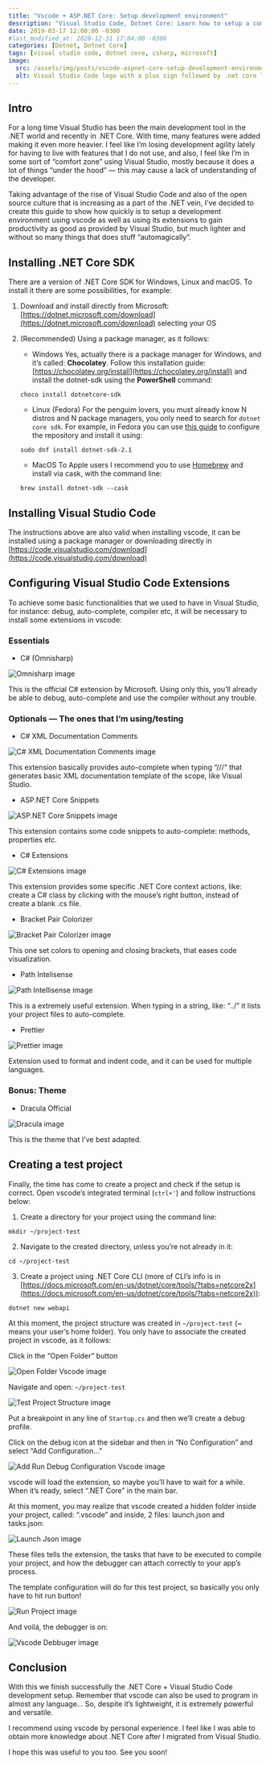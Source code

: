 ```yaml
---
title: "Vscode + ASP.NET Core: Setup development environment"
description: "Visual Studio Code, Dotnet Core: Learn how to setup a complete development environment for .net core using visual studio code for code editing, debug and running projects"
date: 2019-03-17 12:00:00 -0300
#last_modified_at: 2020-12-31 17:04:00 -0300
categories: [Dotnet, Dotnet Core]
tags: [visual studio code, dotnet core, csharp, microsoft]
image:
  src: /assets/img/posts/vscode-aspnet-core-setup-development-environment/featured.png
  alt: Visual Studio Code logo with a plus sign followed by .net core logo
---
```


## Intro

For a long time Visual Studio has been the main development tool in the .NET world and recently in .NET Core. With time, many features were added making it even more heavier. I feel like I’m losing development agility lately for having to live with features that I do not use, and also, I feel like I’m in some sort of “comfort zone” using Visual Studio, mostly because it does a lot of things “under the hood” — this may cause a lack of understanding of the developer.

Taking advantage of the rise of Visual Studio Code and also of the open source culture that is increasing as a part of the .NET vein, I’ve decided to create this guide to show how quickly is to setup a development environment using vscode as well as using its extensions to gain productivity as good as provided by Visual Studio, but much lighter and without so many things that does stuff “automagically”.


## Installing .NET Core SDK
There are a version of .NET Core SDK for Windows, Linux and macOS. To install it there are some possibilities, for example:

1. Download and install directly from Microsoft:
  [https://dotnet.microsoft.com/download](https://dotnet.microsoft.com/download) selecting your OS

2. (Recommended) Using a package manager, as it follows:
   * Windows
    Yes, actually there *is* a package manager for Windows, and it’s called: **Chocolatey**. Follow this installation guide: [https://chocolatey.org/install](https://chocolatey.org/install) and install the dotnet-sdk using the **PowerShell** command:
    ```shell
    choco install dotnetcore-sdk
    ```

   * Linux (Fedora)
    For the penguim lovers, you must already know N distros and N package managers, you only need to search for `dotnet core sdk`. For example, in Fedora you can use [this  guide](https://dotnet.microsoft.com/download/linux-package-manager/fedora28/sdk-2.1.301)  to configure the repository and install it using:
    ```shell
    sudo dnf install dotnet-sdk-2.1
    ```

   * MacOS
    To Apple users I recommend you to use [Homebrew](https://brew.sh) and install via cask, with the command line:
    ```shell
    brew install dotnet-sdk --cask
    ```

## Installing Visual Studio Code
The instructions above are also valid when installing vscode, it can be installed using a package manager or downloading directly in [https://code.visualstudio.com/download](https://code.visualstudio.com/download)

## Configuring Visual Studio Code Extensions
To achieve some basic functionalities that we used to have in Visual Studio, for instance: debug, auto-complete, compiler etc, it will be necessary to install some extensions in vscode:

### Essentials
* C# (Omnisharp)

![Omnisharp image](/assets/img/posts/vscode-aspnet-core-setup-development-environment/omnisharp.png)

This is the official C# extension by Microsoft. Using only this, you’ll already be able to debug, auto-complete and use the compiler without any trouble.

### Optionals — The ones that I’m using/testing
* C# XML Documentation Comments

![C# XML Documentation Comments image](/assets/img/posts/vscode-aspnet-core-setup-development-environment/csharp_xml_documentation_comments.png)

This extension basically provides auto-complete when typing “///” that generates basic XML documentation template of the scope, like Visual Studio.

* ASP.NET Core Snippets

![ASP.NET Core Snippets image](/assets/img/posts/vscode-aspnet-core-setup-development-environment/aspnet_core_snippets.png)

This extension contains some code snippets to auto-complete: methods, properties etc.

* C# Extensions

![C# Extensions image](/assets/img/posts/vscode-aspnet-core-setup-development-environment/csharp_extensions.png)

This extension provides some specific .NET Core context actions, like: create a C# class by clicking with the mouse’s right button, instead of create a blank .cs file.

* Bracket Pair Colorizer

![Bracket Pair Colorizer image](/assets/img/posts/vscode-aspnet-core-setup-development-environment/bracket_pair_colorizer.png)

This one set colors to opening and closing brackets, that eases code visualization.

* Path Intelisense

![Path Intellisense image](/assets/img/posts/vscode-aspnet-core-setup-development-environment/path_intellisense.png)

This is a extremely useful extension. When typing in a string, like: “../” it lists your project files to auto-complete.

* Prettier

![Prettier image](/assets/img/posts/vscode-aspnet-core-setup-development-environment/prettier.png)

Extension used to format and indent code, and it can be used for multiple languages.

### Bonus: Theme
* Dracula Official

![Dracula image](/assets/img/posts/vscode-aspnet-core-setup-development-environment/dracula.png)

This is the theme that I’ve best adapted.

## Creating a test project
Finally, the time has come to create a project and check if the setup is correct. Open vscode’s integrated terminal (`ctrl+'`) and follow instructions below:

1. Create a directory for your project using the command line:
```shell
mkdir ~/project-test
```

2. Navigate to the created directory, unless you’re not already in it:
```shell
cd ~/project-test
```

3. Create a project using .NET Core CLI (more of CLI’s info is in [https://docs.microsoft.com/en-us/dotnet/core/tools/?tabs=netcore2x](https://docs.microsoft.com/en-us/dotnet/core/tools/?tabs=netcore2x)):
```shell
dotnet new webapi
```

At this moment, the project structure was created in `~/project-test` (~ means your user’s home folder). You only have to associate the created project in vscode, as it follows:

Click in the “Open Folder” button

![Open Folder Vscode image](/assets/img/posts/vscode-aspnet-core-setup-development-environment/open_folder_vscode.png)

Navigate and open: `~/project-test`

![Test Project Structure image](/assets/img/posts/vscode-aspnet-core-setup-development-environment/project_test_structure.png)

Put a breakpoint in any line of `Startup.cs` and then we’ll create a debug profile.

Click on the debug icon at the sidebar and then in “No Configuration” and select “Add Configuration…”

![Add Run Debug Configuration Vscode image](/assets/img/posts/vscode-aspnet-core-setup-development-environment/add_run_debug_configuration_vscode.png)

vscode will load the extension, so maybe you’ll have to wait for a while. When it’s ready, select “.NET Core” in the main bar.

At this moment, you may realize that vscode created a hidden folder inside your project, called: “.vscode” and inside, 2 files: launch.json and tasks.json:

![Launch Json image](/assets/img/posts/vscode-aspnet-core-setup-development-environment/launch_json.png)

These files tells the extension, the tasks that have to be executed to compile your project, and how the debugger can attach correctly to your app’s process.

The template configuration will do for this test project, so basically you only have to hit run button!

![Run Project image](/assets/img/posts/vscode-aspnet-core-setup-development-environment/run_project.png)

And voilá, the debugger is on:

![Vscode Debbuger image](/assets/img/posts/vscode-aspnet-core-setup-development-environment/vscode_debbuger.png)

## Conclusion

With this we finish successfully the .NET Core + Visual Studio Code development setup. Remember that vscode can also be used to program in almost any language… So, despite it’s lightweight, it is extremely powerful and versatile.

I recommend using vscode by personal experience. I feel like I was able to obtain more knowledge about .NET Core after I migrated from Visual Studio.

I hope this was useful to you too. See you soon!
